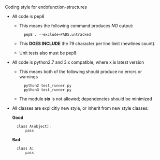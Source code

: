 Coding style for endofunction-structures

- All code is pep8
    * This means the following command produces *NO* output:

            pep8 . --exclude=PADS,untracked

    * This **DOES INCLUDE** the 79 character per line limit (newlines count).
    * Unit tests also must be pep8

- All code is python2.7 and 3.x compatible, where x is latest version

    * This means both of the following should produce no errors or warnings

            python2 test_runner.py
            python3 test_runner.py

    * The module **six** is not allowed; dependencies should be minimized

- All classes are explicitly new style, or inherit from new style classes:

    **Good**

        class A(object):
            pass

    **Bad**

        class A:
            pass
